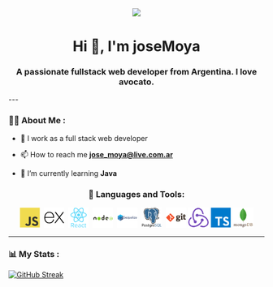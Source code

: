 <div id="header" align="center">
    <img src="https://media.giphy.com/media/QZkpIdieotn3i/giphy.gif" width="200" />
    <h1 align="center">Hi 👋, I'm joseMoya</h1>
    <h3 align="center">A passionate fullstack web developer from Argentina. I love avocato.</h3>
</div>
---

### 👨‍💻 About Me :

- 📝 I work as a full stack web developer

- 📫 How to reach me **jose_moya@live.com.ar**

- 🌱 I’m currently learning **Java**


<div align="center">
    <h3>🔨 Languages and Tools:</h3>
    <div>
      <img src="https://github.com/devicons/devicon/blob/master/icons/javascript/javascript-original.svg" title="JavaScript" alt="JavaScript" width="40" height="40"/>&nbsp;
      <img src="https://github.com/devicons/devicon/blob/master/icons/express/express-original.svg" title="Express" alt="Express" width="40" height="40"/>&nbsp;
      <img src="https://github.com/devicons/devicon/blob/master/icons/react/react-original-wordmark.svg" title="React" alt="React" width="40" height="40"/>&nbsp;
      <img src="https://github.com/devicons/devicon/blob/master/icons/nodejs/nodejs-original-wordmark.svg" title="Node" alt="Node" width="40" height="40"/>&nbsp;
      <img src="https://github.com/devicons/devicon/blob/master/icons/sequelize/sequelize-original-wordmark.svg"  title="Sequelize" alt="Sequelize" width="40" height="40"/>&nbsp;
      <img src="https://github.com/devicons/devicon/blob/master/icons/postgresql/postgresql-original-wordmark.svg" title="Postgres" alt="Postgres" width="40" height="40"/>&nbsp;
      <img src="https://github.com/devicons/devicon/blob/master/icons/git/git-original-wordmark.svg" title="Git" **alt="Git" width="40" height="40"/>
      <img src="https://github.com/devicons/devicon/blob/master/icons/redux/redux-original.svg" title="Redux" **alt="Redux" width="40" height="40"/>
      <img src="https://github.com/devicons/devicon/blob/master/icons/typescript/typescript-original.svg" title="typescript" **alt="typescript" width="40" height="40"/>        
      <img src="https://github.com/devicons/devicon/blob/master/icons/mongodb/mongodb-original-wordmark.svg" title="mongodb" **alt="mongodb" width="40" height="40"/>
    </div>
</div>

---

### 📊 My Stats :

[![GitHub Streak](http://github-readme-streak-stats.herokuapp.com?user=josecitomoya&theme=onedark)](https://git.io/streak-stats)
